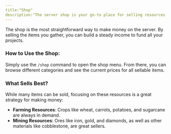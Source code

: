 ```yaml
---
title:"Shop"
description:"The server shop is your go-to place for selling resources to earn money. It's the foundation of our economy!"
---
```


The shop is the most straightforward way to make money on the server. By selling the items you gather, you can build a steady income to fund all your projects.

### How to Use the Shop:

Simply use the `/shop` command to open the shop menu. From there, you can browse different categories and see the current prices for all sellable items.

### What Sells Best?

While many items can be sold, focusing on these resources is a great strategy for making money:

*   **Farming Resources**: Crops like wheat, carrots, potatoes, and sugarcane are always in demand.
*   **Mining Resources**: Ores like iron, gold, and diamonds, as well as other materials like cobblestone, are great sellers.